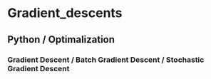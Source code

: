 # Gradient_descents
## Python / Optimalization 
### Gradient Descent / Batch Gradient Descent / Stochastic Gradient Descent
